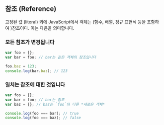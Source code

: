 ## 참조 (Reference)

고정된 값 (literal) 외에 JavaScript에서 객체는 (함수, 배열, 정규 표현식 등을 포함하여 )참조이다. 이는 다음을 의미합니다.

### 모든 참조가 변경됩니다

```js
var foo = {};
var bar = foo; // bar는 같은 객체의 참조입니다

foo.baz = 123;
console.log(bar.baz); // 123
```

### 일치는 참조에 대한 것입니다

```js
var foo = {};
var bar = foo; // bar는 참조
var baz = {}; // baz는 `foo`와 다른 *새로운 객체*

console.log(foo === bar); // true
console.log(foo === baz); // false
```
